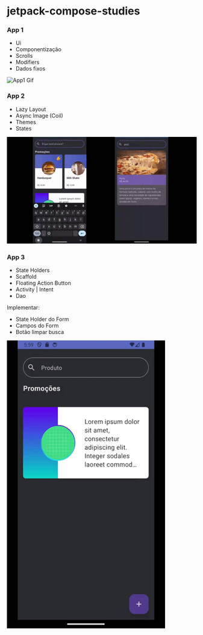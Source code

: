 # jetpack-compose-studies

### App 1
- Ui
- Componentização
- Scrolls
- Modifiers
- Dados fixos

![App1 Gif](/utils/app1.gif "App 1")
 
### App 2
- Lazy Layout
- Async Image (Coil)
- Themes
- States

![App2 Gif](/utils/app2.gif "App2")

### App 3
- State Holders
- Scaffold
- Floating Action Button
- Activity | Intent
- Dao

Implementar:
- State Holder do Form
- Campos do Form
- Botão limpar busca

![App3 Gif](/utils/app3.gif "App3")